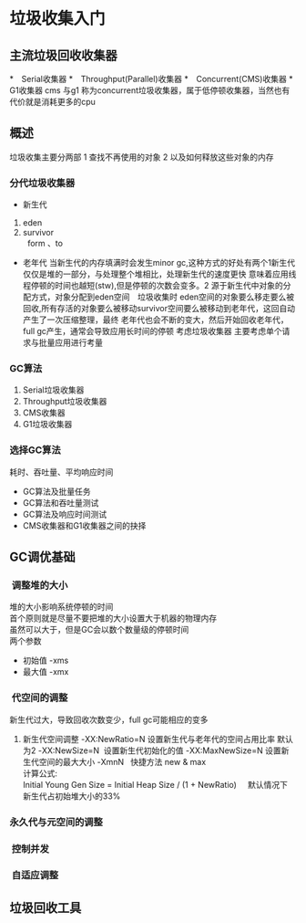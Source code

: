 # 垃圾收集入门

## 主流垃圾回收收集器
*　Serial收集器 
*　Throughput(Parallel)收集器
*　Concurrent(CMS)收集器
*　G1收集器
cms 与g1 称为concurrent垃圾收集器，属于低停顿收集器，当然也有代价就是消耗更多的cpu

## 概述
垃圾收集主要分两部 1 查找不再使用的对象 2 以及如何释放这些对象的内存
### 分代垃圾收集器
* 新生代
1. eden
2. survivor   
   form 、to 
* 老年代
当新生代的内存填满时会发生minor gc,这种方式的好处有两个1新生代仅仅是堆的一部分，与处理整个堆相比，处理新生代的速度更快
意味着应用线程停顿的时间也越短(stw),但是停顿的次数会变多。2 源于新生代中对象的分配方式，对象分配到eden空间　垃圾收集时
eden空间的对象要么移走要么被回收,所有存活的对象要么被移动survivor空间要么被移动到老年代，这回自动产生了一次压缩整理，最终
老年代也会不断的变大，然后开始回收老年代，full gc产生，通常会导致应用长时间的停顿
考虑垃圾收集器 主要考虑单个请求与批量应用进行考量
### GC算法
1. Serial垃圾收集器
2. Throughput垃圾收集器
3. CMS收集器
4. G1垃圾收集器
### 选择GC算法
耗时、吞吐量、平均响应时间
* GC算法及批量任务
* GC算法和吞吐量测试
* GC算法及响应时间测试
* CMS收集器和G1收集器之间的抉择
## GC调优基础
###  调整堆的大小
堆的大小影响系统停顿的时间    
首个原则就是尽量不要把堆的大小设置大于机器的物理内存    
 虽然可以大于，但是GC会以数个数量级的停顿时间    
两个参数     
* 初始值 -xms
* 最大值 -xmx

###  代空间的调整
新生代过大，导致回收次数变少，full gc可能相应的变多
1. 新生代空间调整
-XX:NewRatio=N 设置新生代与老年代的空间占用比率 默认为2
-XX:NewSize=N  设置新生代初始化的值
-XX:MaxNewSize=N 设置新生代空间的最大大小
-XmnN   快捷方法 new & max    
计算公式:   
Initial Young Gen Size = Initial Heap Size / (1 + NewRatio)     
默认情况下 新生代占初始堆大小的33%

###  永久代与元空间的调整
###  控制并发
###  自适应调整

## 垃圾回收工具

